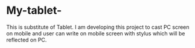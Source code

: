 # My-tablet-
This is substitute of Tablet. I am developing this project to cast PC screen on mobile and user can write on mobile screen with stylus which will be reflected on PC.
